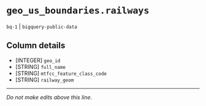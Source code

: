 # `geo_us_boundaries.railways`
`bq-1` | `bigquery-public-data`

## Column details
* [INTEGER]   `geo_id`
* [STRING]    `full_name`
* [STRING]    `mtfcc_feature_class_code`
* [STRING]    `railway_geom`

-------------------------------------------------------------------------------
*Do not make edits above this line.*
